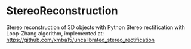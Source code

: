 # StereoReconstruction
Stereo reconstruction of 3D objects with Python
Stereo rectification with Loop-Zhang algorithm, implemented at: https://github.com/xmba15/uncalibrated_stereo_rectification
